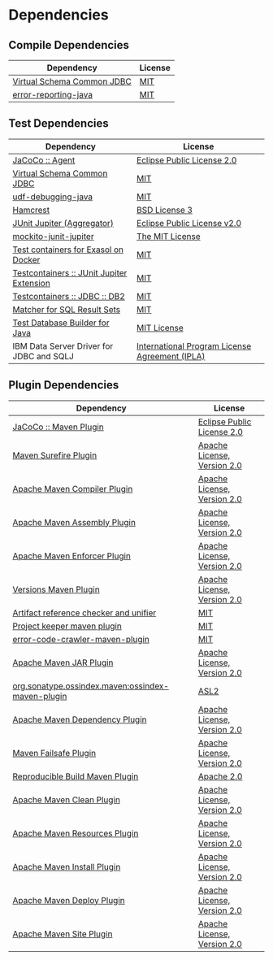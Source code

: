 <!-- @formatter:off -->
# Dependencies

## Compile Dependencies

| Dependency                      | License  |
| ------------------------------- | -------- |
| [Virtual Schema Common JDBC][0] | [MIT][1] |
| [error-reporting-java][2]       | [MIT][1] |

## Test Dependencies

| Dependency                                      | License                                              |
| ----------------------------------------------- | ---------------------------------------------------- |
| [JaCoCo :: Agent][4]                            | [Eclipse Public License 2.0][5]                      |
| [Virtual Schema Common JDBC][0]                 | [MIT][1]                                             |
| [udf-debugging-java][8]                         | [MIT][1]                                             |
| [Hamcrest][10]                                  | [BSD License 3][11]                                  |
| [JUnit Jupiter (Aggregator)][12]                | [Eclipse Public License v2.0][13]                    |
| [mockito-junit-jupiter][14]                     | [The MIT License][15]                                |
| [Test containers for Exasol on Docker][16]      | [MIT][1]                                             |
| [Testcontainers :: JUnit Jupiter Extension][18] | [MIT][19]                                            |
| [Testcontainers :: JDBC :: DB2][18]             | [MIT][19]                                            |
| [Matcher for SQL Result Sets][22]               | [MIT][1]                                             |
| [Test Database Builder for Java][24]            | [MIT License][25]                                    |
| IBM Data Server Driver for JDBC and SQLJ        | [International Program License Agreement (IPLA)][26] |

## Plugin Dependencies

| Dependency                                              | License                           |
| ------------------------------------------------------- | --------------------------------- |
| [JaCoCo :: Maven Plugin][27]                            | [Eclipse Public License 2.0][5]   |
| [Maven Surefire Plugin][29]                             | [Apache License, Version 2.0][30] |
| [Apache Maven Compiler Plugin][31]                      | [Apache License, Version 2.0][30] |
| [Apache Maven Assembly Plugin][33]                      | [Apache License, Version 2.0][30] |
| [Apache Maven Enforcer Plugin][35]                      | [Apache License, Version 2.0][30] |
| [Versions Maven Plugin][37]                             | [Apache License, Version 2.0][30] |
| [Artifact reference checker and unifier][39]            | [MIT][1]                          |
| [Project keeper maven plugin][41]                       | [MIT][1]                          |
| [error-code-crawler-maven-plugin][43]                   | [MIT][1]                          |
| [Apache Maven JAR Plugin][45]                           | [Apache License, Version 2.0][30] |
| [org.sonatype.ossindex.maven:ossindex-maven-plugin][47] | [ASL2][48]                        |
| [Apache Maven Dependency Plugin][49]                    | [Apache License, Version 2.0][30] |
| [Maven Failsafe Plugin][51]                             | [Apache License, Version 2.0][30] |
| [Reproducible Build Maven Plugin][53]                   | [Apache 2.0][48]                  |
| [Apache Maven Clean Plugin][55]                         | [Apache License, Version 2.0][30] |
| [Apache Maven Resources Plugin][57]                     | [Apache License, Version 2.0][30] |
| [Apache Maven Install Plugin][59]                       | [Apache License, Version 2.0][48] |
| [Apache Maven Deploy Plugin][61]                        | [Apache License, Version 2.0][48] |
| [Apache Maven Site Plugin][63]                          | [Apache License, Version 2.0][30] |

[4]: https://www.eclemma.org/jacoco/index.html
[41]: https://github.com/exasol/project-keeper-maven-plugin
[2]: https://github.com/exasol/error-reporting-java
[24]: https://github.com/exasol/test-db-builder-java/
[48]: http://www.apache.org/licenses/LICENSE-2.0.txt
[29]: https://maven.apache.org/surefire/maven-surefire-plugin/
[26]: https://www-40.ibm.com/software/sla/sladb.nsf/lilookup/1024954E51C94B03002587A4003CB520?OpenDocument
[1]: https://opensource.org/licenses/MIT
[14]: https://github.com/mockito/mockito
[51]: https://maven.apache.org/surefire/maven-failsafe-plugin/
[37]: http://www.mojohaus.org/versions-maven-plugin/
[11]: http://opensource.org/licenses/BSD-3-Clause
[31]: https://maven.apache.org/plugins/maven-compiler-plugin/
[19]: http://opensource.org/licenses/MIT
[57]: https://maven.apache.org/plugins/maven-resources-plugin/
[0]: https://github.com/exasol/virtual-schema-common-jdbc
[25]: https://github.com/exasol/test-db-builder-java/blob/main/LICENSE
[55]: https://maven.apache.org/plugins/maven-clean-plugin/
[5]: https://www.eclipse.org/legal/epl-2.0/
[16]: https://github.com/exasol/exasol-testcontainers
[27]: https://www.jacoco.org/jacoco/trunk/doc/maven.html
[15]: https://github.com/mockito/mockito/blob/main/LICENSE
[22]: https://github.com/exasol/hamcrest-resultset-matcher
[49]: https://maven.apache.org/plugins/maven-dependency-plugin/
[53]: http://zlika.github.io/reproducible-build-maven-plugin
[63]: https://maven.apache.org/plugins/maven-site-plugin/
[30]: https://www.apache.org/licenses/LICENSE-2.0.txt
[35]: https://maven.apache.org/enforcer/maven-enforcer-plugin/
[8]: https://github.com/exasol/udf-debugging-java/
[13]: https://www.eclipse.org/legal/epl-v20.html
[59]: http://maven.apache.org/plugins/maven-install-plugin/
[12]: https://junit.org/junit5/
[47]: https://sonatype.github.io/ossindex-maven/maven-plugin/
[18]: https://testcontainers.org
[10]: http://hamcrest.org/JavaHamcrest/
[61]: http://maven.apache.org/plugins/maven-deploy-plugin/
[39]: https://github.com/exasol/artifact-reference-checker-maven-plugin
[43]: https://github.com/exasol/error-code-crawler-maven-plugin
[45]: https://maven.apache.org/plugins/maven-jar-plugin/
[33]: https://maven.apache.org/plugins/maven-assembly-plugin/

